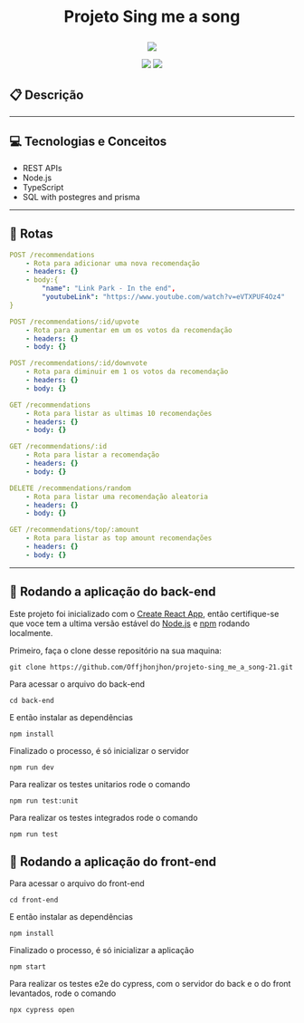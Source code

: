 # <p align = "center"> Projeto Sing me a song</p>

<p align="center">
   <img src="https://user-images.githubusercontent.com/72531277/178094665-f46c6a55-c821-42a0-bb9c-d5dd5f2d69fa.png"/>
</p>

<p align = "center">
   <img src="https://img.shields.io/badge/author-SEU_NOME-4dae71?style=flat-square" />
   <img src="https://img.shields.io/github/languages/count/SEU_NOME/NOME_DO_PROJETO?color=4dae71&style=flat-square" />
</p>


##  :clipboard: Descrição



***

## :computer:	 Tecnologias e Conceitos

- REST APIs
- Node.js
- TypeScript
- SQL with postegres and prisma

***

## :rocket: Rotas

```yml
POST /recommendations
    - Rota para adicionar uma nova recomendação
    - headers: {}
    - body:{
        "name": "Link Park - In the end",
        "youtubeLink": "https://www.youtube.com/watch?v=eVTXPUF4Oz4"
}
```
    
```yml 
POST /recommendations/:id/upvote
    - Rota para aumentar em um os votos da recomendação
    - headers: {}
    - body: {}
```
    
```yml 
POST /recommendations/:id/downvote
    - Rota para diminuir em 1 os votos da recomendação
    - headers: {}
    - body: {}
```

```yml
GET /recommendations
    - Rota para listar as ultimas 10 recomendações
    - headers: {}
    - body: {}
``` 

```yml
GET /recommendations/:id
    - Rota para listar a recomendação
    - headers: {}
    - body: {}
```
 
```yml
DELETE /recommendations/random
    - Rota para listar uma recomendação aleatoria
    - headers: {}
    - body: {}
```

```yml
GET /recommendations/top/:amount
    - Rota para listar as top amount recomendações
    - headers: {}
    - body: {}
```
***

## 🏁 Rodando a aplicação do back-end

Este projeto foi inicializado com o [Create React App](https://github.com/facebook/create-react-app), então certifique-se que voce tem a ultima versão estável do [Node.js](https://nodejs.org/en/download/) e [npm](https://www.npmjs.com/) rodando localmente.

Primeiro, faça o clone desse repositório na sua maquina:

```
git clone https://github.com/Offjhonjhon/projeto-sing_me_a_song-21.git
```

Para acessar o arquivo do back-end
```
cd back-end
```
E então instalar as dependências
```
npm install
```
Finalizado o processo, é só inicializar o servidor
```
npm run dev
```
Para realizar os testes unitarios rode o comando
```
npm run test:unit
```
Para realizar os testes integrados rode o comando
```
npm run test
```

## 🏁 Rodando a aplicação do front-end

Para acessar o arquivo do front-end
```
cd front-end
```
E então instalar as dependências
```
npm install
```
Finalizado o processo, é só inicializar a aplicação
```
npm start
```
Para realizar os testes e2e do cypress, com o servidor do back e o do front levantados, rode o comando
```
npx cypress open
```

